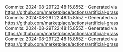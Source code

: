 Commits: 2024-08-29T22:48:15.855Z - Generated via https://github.com/marketplace/actions/artificial-grass
<br>
Commits: 2024-08-29T22:48:15.855Z - Generated via https://github.com/marketplace/actions/artificial-grass
<br>
Commits: 2024-08-29T22:48:15.855Z - Generated via https://github.com/marketplace/actions/artificial-grass
<br>
Commits: 2024-08-29T22:48:15.855Z - Generated via https://github.com/marketplace/actions/artificial-grass
<br>
